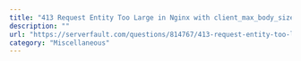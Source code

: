 ```yaml
---
title: "413 Request Entity Too Large in Nginx with client_max_body_size set"
description: ""
url: "https://serverfault.com/questions/814767/413-request-entity-too-large-in-nginx-with-client-max-body-size-set"
category: "Miscellaneous"
---
```

